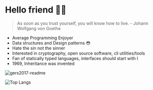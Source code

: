 # Hello friend 🐙🫠

> As soon as you trust yourself, you will know how to live. - Johann Wolfgang von Goethe

- Average Programming Enjoyer
- Data structures and Design patterns 😳
- Hate the sin not the sinner
- Interested in cryptography, open source software, cli utilities/tools
- Fan of statically typed languages, interfaces should start with I
- 1969, Inheritance was invented

![gers2017-readme](https://gers2017-readme.vercel.app/api/card?username=Gers2017&cache_seconds=14400&theme=glitch)

![Top Langs](https://github-readme-stats.vercel.app/api/top-langs/?username=Gers2017&layout=compact&card_width=460&theme=github_dark&hide=shaderlab,html,hlsl&langs_count=8)

